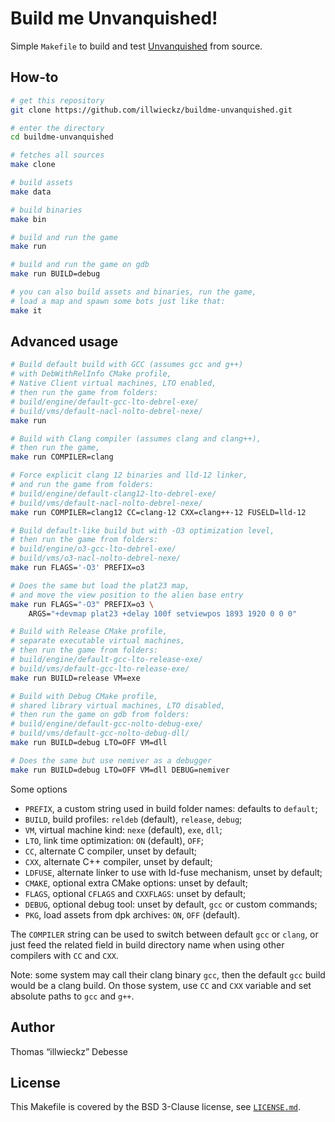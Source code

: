 Build me Unvanquished!
======================

Simple `Makefile` to build and test [Unvanquished](http://unvanquished.net/) from source.


How-to
------

```sh
# get this repository
git clone https://github.com/illwieckz/buildme-unvanquished.git

# enter the directory
cd buildme-unvanquished

# fetches all sources
make clone

# build assets
make data

# build binaries
make bin

# build and run the game
make run

# build and run the game on gdb
make run BUILD=debug

# you can also build assets and binaries, run the game,
# load a map and spawn some bots just like that:
make it
```


Advanced usage
--------------

```sh
# Build default build with GCC (assumes gcc and g++)
# with DebWithRelInfo CMake profile,
# Native Client virtual machines, LTO enabled,
# then run the game from folders:
# build/engine/default-gcc-lto-debrel-exe/
# build/vms/default-nacl-nolto-debrel-nexe/
make run

# Build with Clang compiler (assumes clang and clang++),
# then run the game,
make run COMPILER=clang

# Force explicit clang 12 binaries and lld-12 linker,
# and run the game from folders:
# build/engine/default-clang12-lto-debrel-exe/
# build/vms/default-nacl-nolto-debrel-nexe/
make run COMPILER=clang12 CC=clang-12 CXX=clang++-12 FUSELD=lld-12

# Build default-like build but with -O3 optimization level,
# then run the game from folders:
# build/engine/o3-gcc-lto-debrel-exe/
# build/vms/o3-nacl-nolto-debrel-nexe/
make run FLAGS='-O3' PREFIX=o3

# Does the same but load the plat23 map,
# and move the view position to the alien base entry
make run FLAGS="-O3" PREFIX=o3 \
	ARGS="+devmap plat23 +delay 100f setviewpos 1893 1920 0 0 0"

# Build with Release CMake profile,
# separate executable virtual machines,
# then run the game from folders:
# build/engine/default-gcc-lto-release-exe/
# build/vms/default-gcc-lto-release-exe/
make run BUILD=release VM=exe

# Build with Debug CMake profile,
# shared library virtual machines, LTO disabled,
# then run the game on gdb from folders:
# build/engine/default-gcc-nolto-debug-exe/
# build/vms/default-gcc-nolto-debug-dll/
make run BUILD=debug LTO=OFF VM=dll

# Does the same but use nemiver as a debugger
make run BUILD=debug LTO=OFF VM=dll DEBUG=nemiver
```

Some options

- `PREFIX`, a custom string used in build folder names: defaults to `default`;
- `BUILD`, build profiles: `reldeb` (default), `release`, `debug`;
- `VM`, virtual machine kind: `nexe` (default), `exe`, `dll`;
- `LTO`, link time optimization: `ON` (default), `OFF`;
- `CC`, alternate C compiler, unset by default;
- `CXX`, alternate C++ compiler, unset by default;
- `LDFUSE`, alternate linker to use with ld-fuse mechanism, unset by default;
- `CMAKE`, optional extra CMake options: unset by default;
- `FLAGS`, optional `CFLAGS` and `CXXFLAGS`: unset by default;
- `DEBUG`, optional debug tool: unset by default, `gcc` or custom commands;
- `PKG`, load assets from dpk archives: `ON`, `OFF` (default).

The `COMPILER` string can be used to switch between default `gcc` or `clang`, or just feed the related field in build directory name when using other compilers with `CC` and `CXX`.

Note: some system may call their clang binary `gcc`, then the default `gcc` build would be a clang build. On those system, use `CC` and `CXX` variable and set absolute paths to `gcc` and `g++`.


Author
------

Thomas “illwieckz” Debesse


License
-------

This Makefile is covered by the BSD 3-Clause license, see [`LICENSE.md`](LICENSE.md).